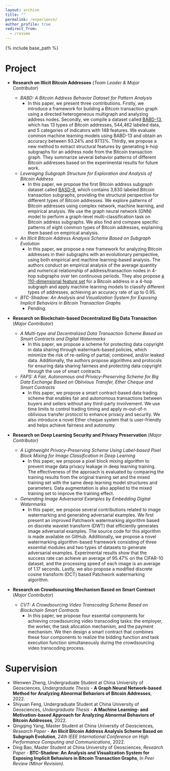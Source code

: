 ```yaml
---
layout: archive
title: ""
permalink: /experience/
author_profile: true
redirect_from:
  - /resume
---
```


{% include base_path %}

# Project

* **Research on Illicit Bitcoin Addresses** (*Team Leader & Major Contributor*)
  * *BABD: A Bitcoin Address Behavior Dataset for Pattern Analysis*
    * In this paper, we present three contributions. Firstly, we introduce a framework for building a Bitcoin transaction graph using a directed heterogeneous multigraph and analyzing address nodes. Secondly, we compile a dataset called [BABD-13](https://www.kaggle.com/datasets/lemonx/babd13), which has 13 types of Bitcoin addresses, 544,462 labeled data, and 5 categories of indicators with 148 features. We evaluate common machine learning models using BABD-13 and obtain an accuracy between 93.24% and 97.13%. Thirdly, we propose a new method to extract structural features by generating k-hop subgraphs for an address node from the Bitcoin transaction graph. They summarize several behavior patterns of different Bitcoin addresses based on the experimental results for future work.
  * *Leveraging Subgraph Structure for Exploration and Analysis of Bitcoin Address*
    * In this paper, we propose the first Bitcoin address subgraph dataset called [BASD-8](https://www.kaggle.com/datasets/lemonx/basd8), which contains 3,830 labeled Bitcoin transaction subgraphs, providing the structural perspective for different types of Bitcoin addresses. We explore patterns of Bitcoin addresses using complex network, machine learning, and empirical analysis. We use the graph neural network (GNN) model to perform a graph-level multi-classification task on Bitcoin address subgraphs. We also find and compare specific patterns of eight common types of Bitcoin addresses, explaining them based on empirical analysis.
  * *An Illicit Bitcoin Address Analysis Scheme Based on Subgraph Evolution*
    * In this paper, we propose a new framework for analyzing Bitcoin addresses in their subgraphs with an evolutionary perspective, using both empirical and machine learning-based analysis. The authors conduct an empirical analysis of the average quantity and numerical relationship of address/transaction nodes in 4-hop subgraphs over ten continuous periods. They also propose [a 110-dimensional feature set](https://www.kaggle.com/datasets/lemonx/bitcoin-subgraph-evolution-data) for a Bitcoin address in a 4-hop subgraph and apply machine learning models to classify different types of addresses, achieving an accuracy rate of up to 0.95.
  * *BTC-Shadow: An Analysis and Visualization System for Exposing Implicit Behaviors in Bitcoin Transaction Graphs*
    * Pending.

* **Research on Blockchain-based Decentralized Big Data Transaction** (*Major Contributor*)
  * *A Multi-type and Decentralized Data Transaction Scheme Based on Smart Contracts and Digital Watermarks*
    * In this paper, we propose a scheme for protecting data copyright in data sharing through watermark-based policies, which minimize the risk of re-selling of partial, combined, and/or leaked data. Additionally, the authors propose algorithms and protocols for ensuring data sharing fairness and protecting data copyright through the use of smart contracts.
  * *FAPS: A Fair, Autonomous and Privacy-Preserving Scheme for Big Data Exchange Based on Oblivious Transfer, Ether Cheque and Smart Contracts*
    * In this paper, we propose a smart contract-based data trading scheme that enables fair and autonomous transactions between buyers and sellers without any third-party involvement. We use time limits to control trading timing and apply m-out-of-n oblivious transfer protocol to enhance privacy and security. We also introduce a novel Ether cheque system that is user-friendly and helps achieve fairness and autonomy.

* **Research on Deep Learning Security and Privacy Preservation** (*Major Contributor*)
  * *A Lightweight Privacy-Preserving Scheme Using Label-based Pixel Block Mixing for Image Classification in Deep Learning*
    * In this paper, we propose a pixel block mixing algorithm to prevent image data privacy leakage in deep learning training. The effectiveness of the approach is evaluated by comparing the training results from the original training set and the mixed training set with the same deep learning model structures and parameters. Data augmentation is also applied to the mixed training set to improve the training effect.
  * *Generating Image Adversarial Examples by Embedding Digital Watermarks*
    * In this paper, we propose several contributions related to image watermarking and generating adversarial examples. We first present an improved Patchwork watermarking algorithm based on discrete wavelet transform (DWT) that efficiently generates image adversarial examples. The source code for this algorithm is made available on GitHub. Additionally, we propose a novel watermarking algorithm-based framework consisting of three essential modules and two types of datasets to generate adversarial examples. Experimental results show that the success rate can achieve an average of 95.47% on the CIFAR-10 dataset, and the processing speed of each image is an average of 1.17 seconds. Lastly, we also propose a modified discrete cosine transform (DCT) based Patchwork watermarking algorithm.

* **Research on Crowdsourcing Mechanism Based on Smart Contract** (*Major Contributor*)
  * *CVT: A Crowdsourcing Video Transcoding Scheme Based on Blockchain Smart Contracts*
    * In this paper, we propose four essential components for achieving crowdsourcing video transcoding tasks: the employer, the worker, the task allocation mechanism, and the payment mechanism. We then design a smart contract that combines these four components to realize the bidding function and task execution function simultaneously during the crowdsourcing video transcoding process.

# Supervision

* Wenwen Zheng, Undergraduate Student at China University of Geosciences, *Undergraduate Thesis* - **A Graph Neural Network-based Method for Analyzing Abnormal Behaviors of Bitcoin Addresses**, 2022.
* Shiyuan Feng, Undergraduate Student at China University of Geosciences, *Undergraduate Thesis* - **A Machine Learning- and Motivation-based Approach for Analyzing Abnormal Behaviors of Bitcoin Addresses**, 2022.
* Qingqing Yang, Master Student at China University of Geosciences, *Research Paper* - **An Illicit Bitcoin Address Analysis Scheme Based on Subgraph Evolution**, *24th IEEE International Conference on High Performance Computing and Communications*, 2022.
* Ding Bao, Master Student at China University of Geosciences, *Research Paper* - **BTC-Shadow: An Analysis and Visualization System for Exposing Implicit Behaviors in Bitcoin Transaction Graphs**, *In Peer Review (Minor Revision)*.

<!-- # Intership -->


  
